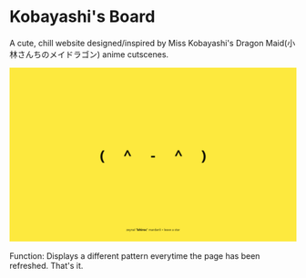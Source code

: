 # Kobayashi's Board
A cute, chill website designed/inspired by Miss Kobayashi's Dragon Maid(小林さんちのメイドラゴン) anime cutscenes.

![ScreenShot](./ss.png)

Function: Displays a different pattern everytime the page has been refreshed. That's it.
